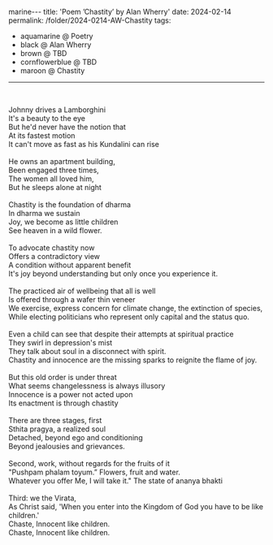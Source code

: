marine---
title: 'Poem &#8217;Chastity&#8217; by Alan Wherry'
date: 2024-02-14
permalink: /folder/2024-0214-AW-Chastity
tags:
  - aquamarine @ Poetry
  - black @ Alan Wherry
  - brown @ TBD
  - cornflowerblue @ TBD
  - maroon @ Chastity
---

<br>

<p>
Johnny drives a Lamborghini<br>
It's a beauty to the eye<br>
But he'd never have the notion that<br>
At its fastest motion<br>
It can't move as fast as his Kundalini can rise<br>
<br>
He owns an apartment building,<br>
Been engaged three times,<br>
The women all loved him,<br>
But he sleeps alone at night<br>
<br>
Chastity is the foundation of dharma<br>
In dharma we sustain<br>
Joy, we become as little children<br>
See heaven in a wild flower.<br>
<br>
To advocate chastity now<br>
Offers a contradictory view<br>
A condition without apparent benefit<br>
It's joy beyond understanding but only once you experience it.<br>
<br>
The practiced air of wellbeing that all is well<br>
Is offered through a wafer thin veneer<br>
We exercise, express concern for climate change, the extinction of species,<br>
While electing politicians who represent only capital and the status quo.<br>
<br>
Even a child can see that despite their attempts at spiritual practice<br>
They swirl in depression's mist<br>
They talk about soul in a disconnect with spirit.<br>
Chastity and innocence are the missing sparks to reignite the flame of joy.<br>
<br>
But this old order is under threat<br>
What seems changelessness is always illusory<br>
Innocence is a power not acted upon<br>
Its enactment is through chastity<br>
<br>
There are three stages, first<br>
Sthita pragya, a realized soul<br>
Detached, beyond ego and conditioning<br>
Beyond jealousies and grievances.<br>
<br>
Second, work, without regards for the fruits of it<br>
"Pushpam phalam toyum.” Flowers, fruit and water.<br>
Whatever you offer Me, I will take it." The state of ananya bhakti<br>
<br>
Third: we the Virata,<br>
As Christ said, 'When you enter into the Kingdom of God you have to be like children.'<br>
Chaste, Innocent like children.<br>
Chaste, Innocent like children.<br>
</p>